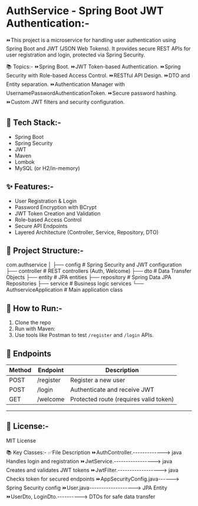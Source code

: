 # AuthService - Spring Boot JWT Authentication:-

⏩This project is a microservice for handling user authentication using Spring Boot and JWT (JSON Web Tokens). It provides secure REST APIs for user registration and login, protected via Spring Security.

📚 Topics:-
⏩Spring Boot.
⏩JWT Token-based Authentication.
⏩Spring Security with Role-based Access Control.
⏩RESTful API Design.
⏩DTO and Entity separation.
⏩Authentication Manager with UsernamePasswordAuthenticationToken.
⏩Secure password hashing.
⏩Custom JWT filters and security configuration.

## 🔧 Tech Stack:-
- Spring Boot
- Spring Security
- JWT
- Maven
- Lombok
- MySQL (or H2/in-memory)

## ✨ Features:-
- User Registration & Login
- Password Encryption with BCrypt
- JWT Token Creation and Validation
- Role-based Access Control
- Secure API Endpoints
- Layered Architecture (Controller, Service, Repository, DTO)

## 📁 Project Structure:-
com.authservice
│
├── config # Spring Security and JWT configuration
├── controller # REST controllers (Auth, Welcome)
├── dto # Data Transfer Objects
├── entity # JPA entities
├── repository # Spring Data JPA Repositories
├── service # Business logic services
└── AuthserviceApplication # Main application class

## 🧪 How to Run:-
1. Clone the repo  
2. Run with Maven:
3. Use tools like Postman to test `/register` and `/login` APIs.
## 🚀 Endpoints
| Method | Endpoint     | Description        |
|--------|--------------|--------------------|
| POST   | /register    | Register a new user |
| POST   | /login       | Authenticate and receive JWT |
| GET    | /welcome     | Protected route (requires valid token) |
---
## 📜 License:-
MIT License

📚 Key Classes:-
✅File	Description
⏩AuthController.-------------> java	Handles login and registration
⏩JwtService.-----------------> java	Creates and validates JWT tokens
⏩JwtFilter.------------------> java	Checks token for secured endpoints
⏩AppSecurityConfig.java------>	Spring Security config
⏩User.java------------------->	JPA Entity
⏩UserDto, LoginDto.---------->	DTOs for safe data transfer
